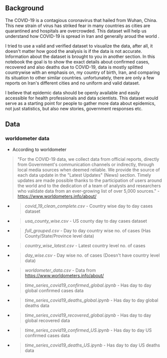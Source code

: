 ## Background
The COVID-19 is a contagious coronavirus that hailed from Wuhan, China. This new strain of virus has striked fear in many countries as cities are quarantined and hospitals are overcrowded. This dataset will help us understand how COVID-19 is spread in Iran and generally aroud the world .

I tried to use a valid and verified dataset to visualize the data, after all, it doesn't matter how good the analysis is if the data is not accurate. Information about the dataset is brought to you in another section. In this notebook the goal is to show the exact details about confirmed cases,  recovered and also deaths due to COVID-19, data is mostly splitted countrywise with an emphasis on, my country of birth,  Iran, and comparing its situation to other similar countries. unfortunately, there are only a few reports on Iran's different cities and no uniform and valid dataset.

I believe that epidemic data should be openly available and easily accessible for health professionals and data scientists. This dataset would serve as a starting point for people to gather more data about epidemics, not just statistics, but also new stories, government responses etc.



## Data


### worldometer data
* According to worldometer 
> "For the COVID-19 data, we collect data from official reports, directly from Government's communication channels or indirectly, through local media sources when deemed reliable. We provide the source of each data update in the "Latest Updates" (News) section. Timely updates are made possible thanks to the participation of users around the world and to the dedication of a team of analysts and researchers who validate data from an ever-growing list of over 5,000 sources." - https://www.worldometers.info/about/


   
* > *covid_19_clean_complete.csv* - Country wise day to day cases dataset  
* > *usa_county_wise.csv* - US county day to day cases dataset  

* > *full_grouped.csv* - Day to day country wise no. of cases (Has County/State/Province level data)  
* > *country_wise_latest.csv* - Latest country level no. of cases  
* > *day_wise.csv* - Day wise no. of cases (Doesn't have country level data)  
  
* > *worldometer_data.csv* - Data from https://www.worldometers.info/about/
   
* > *time_series_covid19_confirmed_global.ipynb* - Has day to day global confirmed cases data  
* > *time_series_covid19_deaths_global.ipynb* - Has day to day global deaths data  
* > *time_series_covid19_recovered_global.ipynb* - Has day to day global recovered data  
    
* > *time_series_covid19_confirmed_US.ipynb* - Has day to day US confirmed cases data  
* > *time_series_covid19_deaths_US.ipynb* - Has day to day US deaths data  
